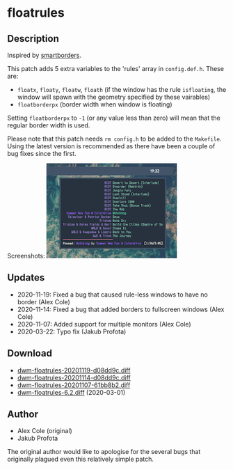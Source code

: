 floatrules
==========

Description
-----------
Inspired by [smartborders](../smartborders/).

This patch adds 5 extra variables to the 'rules' array in `config.def.h`. These are:
* `floatx`, `floaty`, `floatw`, `floath` (if the window has the rule `isfloating`, the window will spawn with the geometry specified by these vairables)
* `floatborderpx` (border width when window is floating)

Setting `floatborderpx` to `-1` (or any value less than zero) will mean that the regular border width is used.

Please note that this patch needs `rm config.h` to be added to the `Makefile`.
Using the latest version is recommended as there have been a couple of bug fixes since the first.

Screenshots:
![floatrules screenshot](floatrules.png)

Updates
-------
* 2020-11-19: Fixed a bug that caused rule-less windows to have no border (Alex Cole)
* 2020-11-14: Fixed a bug that added borders to fullscreen windows (Alex Cole)
* 2020-11-07: Added support for multiple monitors (Alex Cole)
* 2020-03-22: Typo fix (Jakub Profota)

Download
--------
* [dwm-floatrules-20201119-d08dd9c.diff](dwm-floatrules-20201119-d08dd9c.diff)
* [dwm-floatrules-20201114-d08dd9c.diff](dwm-floatrules-20201114-d08dd9c.diff)
* [dwm-floatrules-20201107-61bb8b2.diff](dwm-floatrules-20201107-61bb8b2.diff)
* [dwm-floatrules-6.2.diff](dwm-floatrules-6.2.diff) (2020-03-01)

Author
------
* Alex Cole (original) <ajzcole at airmail.cc>
* Jakub Profota

The original author would like to apologise for the several bugs that originally plagued even this relatively simple patch.
